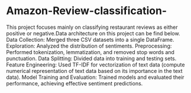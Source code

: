 # Amazon-Review-classification-
This project focuses mainly on classifying restaurant reviews as either positive or negative.Data architecture on this project can be find below. 
Data Collection: Merged three CSV datasets into a single DataFrame.
Exploration: Analyzed the distribution of sentiments.
Preprocessing: Performed tokenization, lemmatization, and removed stop words and punctuation.
Data Splitting: Divided data into training and testing sets.
Feature Engineering: Used TF-IDF for vectorization of text data (compute numerical representation of text data based on its importance in the text data).
Model Training and Evaluation: Trained models and evaluated their performance, achieving effective sentiment predictions.

